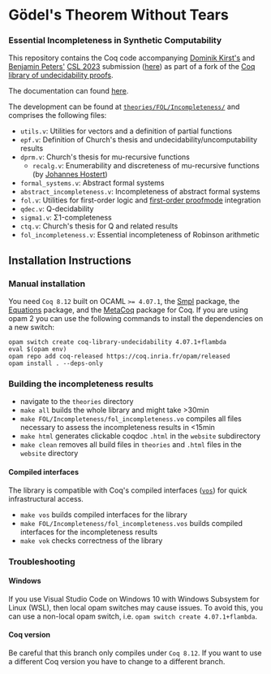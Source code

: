 # Gödel's Theorem Without Tears 
### Essential Incompleteness in Synthetic Computability

This repository contains the Coq code accompanying [Dominik Kirst's](https://www.ps.uni-saarland.de/~kirst/) and [Benjamin Peters'](https://www.ps.uni-saarland.de/~peters/) [CSL 2023](https://csl2023.mimuw.edu.pl) submission ([here](https://www.ps.uni-saarland.de/extras/incompleteness/paper.pdf)) as part of a fork of the [Coq library of undecidability proofs](https://github.com/uds-psl/coq-library-undecidability).

The documentation can found [here](https://www.ps.uni-saarland.de/extras/incompleteness/website/toc.html).

The development can be found at [`theories/FOL/Incompleteness/`](https://github.com/uds-psl/coq-synthetic-incompleteness/tree/csl/theories/FOL/Incompleteness) and comprises the following files:
- `utils.v`: Utilities for vectors and a definition of partial functions
- `epf.v`: Definition of Church's thesis and undecidability/uncomputability results
- `dprm.v`: Church's thesis for mu-recursive functions
    - `recalg.v`: Enumerability and discreteness of mu-recursive functions (by [Johannes Hostert](https://www.ps.uni-saarland.de/~hostert/))
- `formal_systems.v`: Abstract formal systems
- `abstract_incompleteness.v`: Incompleteness of abstract formal systems
- `fol.v`: Utilities for first-order logic and [first-order proofmode](https://github.com/mark-koch/firstorder-proof-mode) integration 
- `qdec.v`: Q-decidability
- `sigma1.v`: Σ1-completeness
- `ctq.v`: Church's thesis for Q and related results
- `fol_incompleteness.v`: Essential incompleteness of Robinson arithmetic


## Installation Instructions

### Manual installation

You need `Coq 8.12` built on OCAML `>= 4.07.1`, the [Smpl](https://github.com/uds-psl/smpl) package, the [Equations](https://mattam82.github.io/Coq-Equations/) package, and the [MetaCoq](https://metacoq.github.io/metacoq/) package for Coq. If you are using opam 2 you can use the following commands to install the dependencies on a new switch:

```
opam switch create coq-library-undecidability 4.07.1+flambda
eval $(opam env)
opam repo add coq-released https://coq.inria.fr/opam/released
opam install . --deps-only
```

### Building the incompleteness results

- navigate to the `theories` directory
- `make all` builds the whole library and might take >30min
- `make FOL/Incompleteness/fol_incompleteness.vo` compiles all files necessary to assess the incompleteness results in <15min
- `make html` generates clickable coqdoc `.html` in the `website` subdirectory
- `make clean` removes all build files in `theories` and `.html` files in the `website` directory

#### Compiled interfaces

The library is compatible with Coq's compiled interfaces ([`vos`](https://coq.inria.fr/refman/practical-tools/coq-commands.html#compiled-interfaces-produced-using-vos)) for quick infrastructural access.

- `make vos` builds compiled interfaces for the library
- `make FOL/Incompleteness/fol_incompleteness.vos` builds compiled interfaces for the incompleteness results
- `make vok` checks correctness of the library 

### Troubleshooting

#### Windows

If you use Visual Studio Code on Windows 10 with Windows Subsystem for Linux (WSL), then local opam switches may cause issues.
To avoid this, you can use a non-local opam switch, i.e. `opam switch create 4.07.1+flambda`.

#### Coq version

Be careful that this branch only compiles under `Coq 8.12`. If you want to use a different Coq version you have to change to a different branch.

